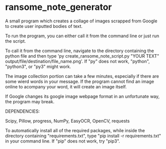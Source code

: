 # ransome_note_generator
A small program which creates a collage of images scrapped from Google to create user inputted bodies of text.

To run the program, you can either call it from the command line or just run the script.

To call it from the command line, navigate to the directory containing the python file and then type 'py create_ransome_note_script.py "YOUR TEXT" output/file/destination/file_name.png'. If "py" does not work, "python", "python3", or "py3" might work.

The image collection portion can take a few minutes, especially if there are some wierd words in your message. If the program cannot find an image online to acompany your word, it will create an image itself.


If Google changes its google image webpage format in an unfortunate way, the program may break.


DEPENDENCIES: 

Scipy, Pillow, progress, NumPy, EasyOCR, OpenCV, requests

To automatically install all of the required packages, while inside the directory containing "requirements.txt", type "pip install -r requirements.txt" in your command line. If "pip" does not work, try "pip3".
